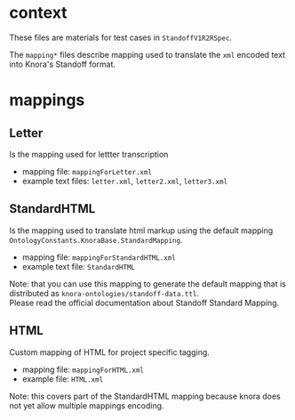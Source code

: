# context
These files are materials for test cases in `StandoffV1R2RSpec`.

The `mapping*` files describe mapping used to translate the `xml` encoded text into Knora's Standoff format.

# mappings

## Letter
Is the mapping used for lettter transcription

- mapping file: `mappingForLetter.xml`
- example text files: `letter.xml`, `letter2.xml`, `letter3.xml`

## StandardHTML
Is the mapping used to translate html markup using the default mapping `OntologyConstants.KnoraBase.StandardMapping`.

- mapping file: `mappingForStandardHTML.xml`  
- example text file: `StandardHTML`

Note: that you can use this mapping to generate the default mapping that is distributed 
as `knora-ontologies/standoff-data.ttl`.  
Please read the official documentation about Standoff Standard Mapping.

## HTML
Custom mapping of HTML for project specific tagging.

- mapping file: `mappingForHTML.xml`
- example file: `HTML.xml`

Note: this covers part of the StandardHTML mapping because knora does not yet allow multiple mappings encoding.
